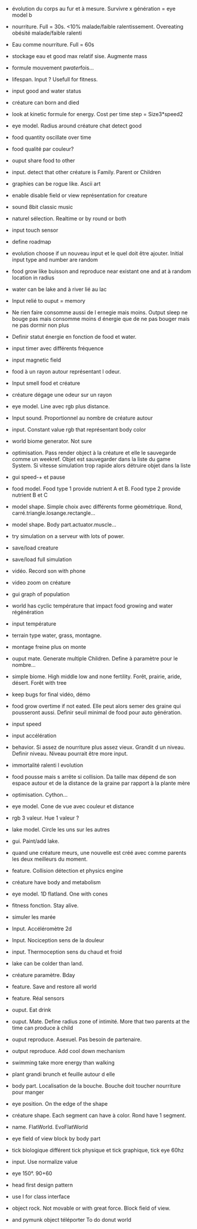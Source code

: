 - évolution du corps au fur et à mesure. Survivre x génération = eye model b

- nourriture. Full = 30s. <10% malade/faible ralentissement. Overeating obésité malade/faible ralenti
- Eau comme nourriture. Full = 60s
- stockage eau et good max relatif sise. Augmente mass
- formule mouvement p*water*fois...
- lifespan. Input ? Usefull for fitness.
- input good and water status 
- créature can born and died
- look at kinetic formule for energy. Cost per time step = Size3*speed2
- eye model. Radius around créature chat detect good
- food quantity oscillate over time
- food qualité par couleur?
- ouput share food to other
- input. detect that other créature is  Family. Parent or Children 
- graphies can be rogue like. Ascii art
- enable disable field or view représentation for creature 
- sound 8bit classic music 
- naturel sélection. Realtime or by round or both 
- input touch sensor 
- define roadmap 
- evolution choose if un nouveau input et le quel doit être ajouter. Initial input type and number are random 
- food grow like buisson and reproduce near existant one and at à random location in radius
- water can be lake and à river lié au lac
- Input relié to ouput = memory 
- Ne rien faire consomme aussi de l ernegie mais moins. Output sleep ne bouge pas mais  consomme moins d énergie que de ne pas bouger mais ne pas dormir non plus
- Definir statut énergie en fonction de food et water.
- input timer avec différents fréquence 
- input magnetic field 
- food à un rayon autour représentant l odeur.
- Input smell food et créature 
- créature dégage une odeur sur un rayon
- eye model. Line avec rgb plus distance. 
- Input sound. Proportionnel au nombre de créature autour 
- input. Constant value rgb that représentant body color 
- world biome generator. Not sure
- optimisation. Pass render object à la créature et elle le sauvegarde comme un weekref. Objet est sauvegarder dans la liste du game System. Si vitesse simulation trop rapide alors détruire objet dans la liste
- gui speed-+ et pause
- food model. Food type 1 provide nutrient A et B. Food type 2 provide nutrient B et C
- model shape. Simple choix avec différents forme géométrique. Rond, carré.triangle.losange.rectangle...
- model shape. Body part.actuator.muscle...
- try simulation on a serveur with lots of power.
- save/load  creature 
- save/load full simulation
- vidéo. Record son with phone
- video zoom on créature
- gui graph of population 
- world has cyclic température that impact food growing and water régénération
- input température
- terrain type water, grass, montagne. 
- montage freine plus on monte
- ouput mate. Generate multiple Children. Define à paramètre pour le nombre...
- simple biome. High middle low and none fertility. Forêt, prairie, aride, désert. Forêt with  tree 
- keep bugs for final vidéo, démo
- food grow overtime if not eated. Elle peut alors semer des graine qui pousseront aussi. Definir seuil minimal de food pour auto génération.
- input speed 
- input accélération 
- behavior. Si assez de nourriture plus assez vieux. Grandit d un niveau. Definir niveau. Niveau pourrait être more input.
- immortalité ralenti l evolution 
- food pousse mais s arrête si collision. Da taille max dépend de son espace autour et de la distance de la graine par rapport à la plante mère
- optimisation. Cython...
- eye model. Cone de vue avec couleur et distance
- rgb 3 valeur. Hue 1 valeur ?
- lake model. Circle les uns sur les autres
- gui. Paint/add lake.
- quand une créature meurs, une nouvelle est créé avec comme parents les deux meilleurs du moment.
- feature. Collision détection et physics engine 
- créature have body and metabolism 
- eye model. 1D flatland. One with cones 
- fitness fonction. Stay alive. 
- simuler les marée 
- Input. Accéléromètre 2d
- Input. Nociception sens de la douleur 
- input. Thermoception sens du chaud et froid
- lake can be colder than land.
- créature paramètre. Bday 
- feature. Save and restore all world
- feature. Réal sensors 
- ouput. Eat drink
- ouput. Mate. Define radius zone of intimité. More that two parents at the time can produce à child
- ouput reproduce. Asexuel. Pas besoin de partenaire.
- output reproduce. Add cool down mechanism 
- swimming take more energy than walking
- plant grandi brunch et feuille autour d elle
- body part. Localisation de la bouche. Bouche doit toucher nourriture pour manger
- eye position. On the edge of the shape
- créature shape. Each segment can have à color. Rond have 1 segment.
- name. FlatWorld. EvoFlatWorld
- eye field of view block by body part 
- tick biologique différent tick physique et tick graphique, tick eye 60hz
- input. Use normalize value
-  eye 150°. 90+60
-  head first design pattern 
-  use I for class interface
-  object rock. Not movable or with great force. Block field of view.
-  and pymunk object téléporter To do donut world